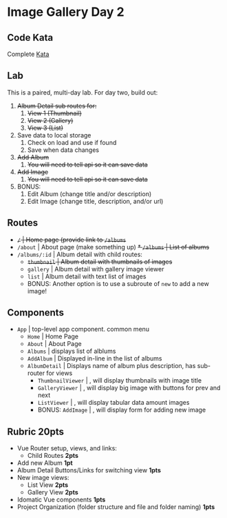 Image Gallery Day 2
===

## Code Kata

Complete [Kata](https://www.codewars.com/kata/alternate-capitalization/javascript)

## Lab

This is a paired, multi-day lab. For day two, build out:

1. ~~Album Detail sub routes for:~~
    1. ~~View 1 (Thumbnail)~~
    1. ~~View 2 (Gallery)~~
    1. ~~View 3 (List)~~
1. Save data to local storage
    1. Check on load and use if found
    1. Save when data changes
1. ~~Add Album~~
    1. ~~You will need to tell api so it can save data~~
1. ~~Add Image~~
    1. ~~You will need to tell api so it can save data~~
1. BONUS:
    1. Edit Album (change title and/or description)
    1. Edit Image (change title, description, and/or url)

## Routes

* ~~`/` | Home page (provide link to `/albums`~~
* `/about` | About page (make something up)
~~* `/albums` | List of albums~~
* `/albums/:id` | Album detail with child routes:
    * ~~`thumbnail` | Album detail with thumbnails of images~~
    * `gallery` | Album detail with gallery image viewer
    * `list` | Album detail with text list of images
    * BONUS: Another option is to use a subroute of `new` to add a new image!

## Components

* `App` | top-level app component. common menu
    * `Home` | Home Page
    * `About` | About Page
    * `Albums` | displays list of alblums
    * `AddAlbum` | Displayed in-line in the list of albums
    * `AlbumDetail` | Displays name of album plus description, has sub-router for views
        * `ThumbnailViewer` | <placeholder>, will display thumbnails with image title
        * `GalleryViewer` | <placeholder>, will display big image with buttons for prev and next
        * `ListViewer` | <placeholder>, will display tabular data amount images
        * BONUS: `AddImage` | <placeholder>, will display form for adding new image
        
## Rubric **20pts**

* Vue Router setup, views, and links:
    * Child Routes **2pts**
* Add new Album **1pt**
* Album Detail Buttons/Links for switching view **1pts**
* New image views:
    * List View **2pts**
    * Gallery View **2pts**
* Idomatic Vue components **1pts**
* Project Organization (folder structure and file and folder naming) **1pts**
    